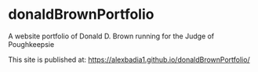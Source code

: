 # donaldBrownPortfolio
A website portfolio of Donald D. Brown running for the Judge of Poughkeepsie

This site is published at: https://alexbadia1.github.io/donaldBrownPortfolio/

